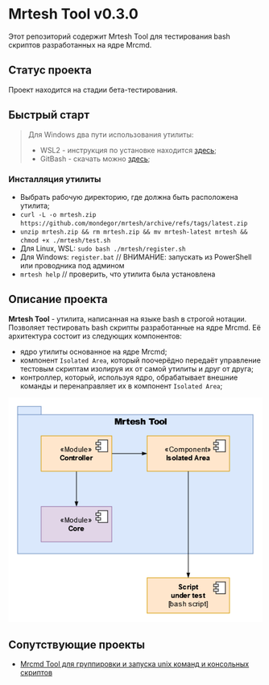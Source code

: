 # Mrtesh Tool v0.3.0
Этот репозиторий содержит Mrtesh Tool для тестирования bash скриптов разработанных на ядре Mrcmd.

## Статус проекта
Проект находится на стадии бета-тестирования.

## Быстрый старт
> Для Windows два пути использования утилиты:
> - WSL2 - инструкция по установке находится [здесь](https://github.com/mondegor/mrcmd/blob/master/docs/WIN_WSL_DOCKER_GUIDE.md);
> - GitBash - скачать можно [здесь](https://git-scm.com/download/win);

### Инсталляция утилиты
- Выбрать рабочую директорию, где должна быть расположена утилита;
- `curl -L -o mrtesh.zip https://github.com/mondegor/mrtesh/archive/refs/tags/latest.zip`
- `unzip mrtesh.zip && rm mrtesh.zip && mv mrtesh-latest mrtesh && chmod +x ./mrtesh/test.sh`
- Для Linux, WSL: `sudo bash ./mrtesh/register.sh`
- Для Windows: `register.bat` // ВНИМАНИЕ: запускать из PowerShell или проводника под админом
- `mrtesh help` // проверить, что утилита была установлена

## Описание проекта
**Mrtesh Tool** - утилита, написанная на языке bash в строгой нотации. Позволяет тестировать bash скрипты разработанные на ядре Mrcmd. Её архитектура состоит из следующих компонентов:
- ядро утилиты основанное на ядре Mrcmd;
- компонент `Isolated Area`, который поочерёдно передаёт управление тестовым скриптам изолируя их от самой утилиты и друг от друга;
- контроллер, который, используя ядро, обрабатывает внешние команды и перенаправляет их в компонент `Isolated Area`;

<img src="https://github.com/mondegor/mrtesh/blob/master/docs/img/mrtesh-architecture.png" width="539">

## Сопутствующие проекты
- [Mrcmd Tool для группировки и запуска unix команд и консольных скриптов](https://github.com/mondegor/mrcmd)
